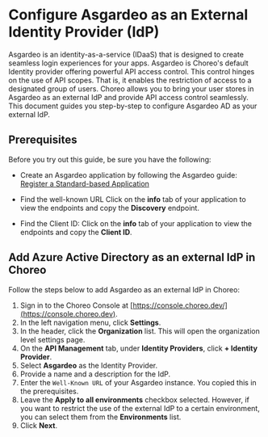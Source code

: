 # Configure Asgardeo as an External Identity Provider (IdP)

Asgardeo is an identity-as-a-service (IDaaS) that is designed to create seamless login experiences for your apps. Asgardeo is Choreo's default Identity provider offering powerful API access control. This control hinges on the use of API scopes. That is, it enables the restriction of access to a designated group of users. Choreo allows you to bring your user stores in Asgardeo as an external IdP and provide API access control seamlessly. This document guides you step-by-step to configure Asgardeo AD as your external IdP.

## Prerequisites

Before you try out this guide, be sure you have the following:

- Create an Asgardeo application by following the Asgardeo guide: [Register a Standard-based Application](https://wso2.com/asgardeo/docs/guides/applications/register-standard-based-app/#register-an-application)

- Find the well-known URL
  Click on the **info** tab of your application to view the endpoints and copy the **Discovery** endpoint.

- Find the Client ID:
  Click on the **info** tab of your application to view the endpoints and copy the **Client ID**.

## Add Azure Active Directory as an external IdP in Choreo

Follow the steps below to add Asgardeo as an external IdP in Choreo:

1. Sign in to the Choreo Console at [https://console.choreo.dev/](https://console.choreo.dev).
2. In the left navigation menu, click **Settings**.
3. In the header, click the **Organization** list. This will open the organization level settings page. 
4. On the **API Management** tab, under **Identity Providers**, click **+ Identity Provider**.
5. Select  **Asgardeo** as the Identity Provider. 
6. Provide a name and a description for the IdP. 
7. Enter the `Well-Known URL` of your Asgardeo instance. You copied this in the prerequisites. 
8. Leave the **Apply to all environments** checkbox selected. However, if you want to restrict the use of the external IdP to a certain environment, you can select them from the **Environments** list.
9. Click **Next**.
